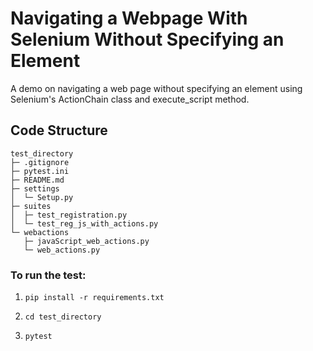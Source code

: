 # Navigating a Webpage With Selenium Without Specifying an Element

A demo on navigating a web page without specifying an element using Selenium's ActionChain class and execute_script method. 

## Code Structure

```
test_directory
├─ .gitignore
├─ pytest.ini
├─ README.md
├─ settings
│  └─ Setup.py
├─ suites
│  ├─ test_registration.py
│  └─ test_reg_js_with_actions.py
└─ webactions
   ├─ javaScript_web_actions.py
   └─ web_actions.py
```

### To run the test:

1. ```pip install -r requirements.txt```

2. ```cd test_directory```

3. ```pytest```




